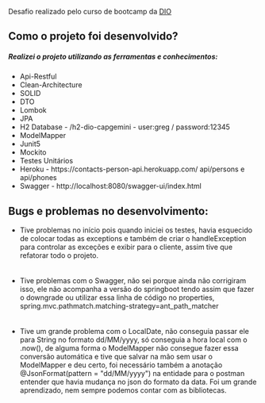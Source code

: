 Desafio realizado pelo curso de bootcamp da <a href = "https://www.dio.me/">DIO</a>
<h2> Como o projeto foi desenvolvido? </h2>
<h5> Realizei o projeto utilizando as ferramentas e conhecimentos: </h5>
<ul>
<li>Api-Restful</li>
<li>Clean-Architecture</li>
<li>SOLID</li>
<li>DTO</li>
<li>Lombok</li>
<li>JPA</li>
<li>H2 Database - /h2-dio-capgemini - user:greg / password:12345</li>
<li>ModelMapper</li>
<li>Junit5</li>
<li>Mockito</li>
<li>Testes Unitários</li>
<li>Heroku - https://contacts-person-api.herokuapp.com/  api/persons e api/phones</li>
<li>Swagger - http://localhost:8080/swagger-ui/index.html</li>
</ul>

<h2> Bugs e problemas no desenvolvimento: </h2>
<ul>
  <li>Tive problemas no início pois quando iniciei os testes, havia esquecido de colocar todas as exceptions 
e também de criar o handleException para controlar as exceções e exibir para o cliente, assim tive que refatorar todo o projeto. </li>
  </br>
  </br>
  <li> Tive problemas com o Swagger, não sei porque ainda não corrigiram isso, ele não acompanha a versão do springboot
  tendo assim que fazer o downgrade ou utilizar essa linha de código no properties, spring.mvc.pathmatch.matching-strategy=ant_path_matcher
  </li>
  </br>
  </br>
  <li>Tive um grande problema com o LocalDate, não conseguia passar ele para String no formato dd/MM/yyyy, só conseguia a hora local com o .now(),
  de alguma forma o ModelMapper não consegue fazer essa conversão automática e tive que salvar na mão sem usar o ModelMapper e deu certo, foi necessário 
  também a anotação @JsonFormat(pattern = "dd/MM/yyyy") na entidade para o postman entender que havia mudança no json do formato  da data. 
  Foi um grande aprendizado, nem sempre podemos contar com as bibliotecas.</li>
  
  


